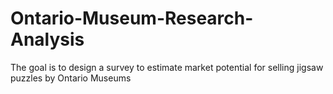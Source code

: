 # Ontario-Museum-Research-Analysis
The goal is to design a survey to estimate market potential for selling jigsaw puzzles by Ontario Museums
